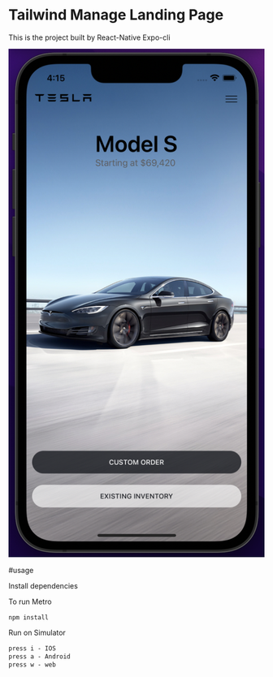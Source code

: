 # Tailwind Manage Landing Page

This is the project built by React-Native Expo-cli

![Alt text](assets/images/screenshot.png?raw=true)


#usage

Install dependencies

To run Metro

```
npm install

```
Run on Simulator

```
press i - IOS
press a - Android
press w - web

```

